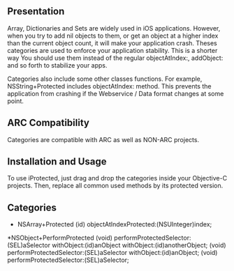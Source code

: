 Presentation
--------------

Array, Dictionaries and Sets are widely used in iOS applications. However, when you try to add nil objects to them, or get an object at a higher index than the current object count, it will make your application crash. Theses categories are used to enforce your application stability. This is a shorter way  You should use them instead of the regular objectAtIndex:, addObject: and so forth to stabilize your apps. 

Categories also include some other classes functions. For example, NSString+Protected includes objectAtIndex: method. This prevents the application from crashing if the Webservice / Data format changes at some point.


ARC Compatibility
--------------

Categories are compatible with ARC as well as NON-ARC projects.


Installation and Usage
--------------

To use iProtected, just drag and drop the categories inside your Objective-C projects. Then, replace all common used methods by its protected version.


Categories
--------------

* NSArray+Protected
    (id) objectAtIndexProtected:(NSUInteger)index;   

*NSObject+PerformProtected
    (void) performProtectedSelector:(SEL)aSelector withObject:(id)anObject withObject:(id)anotherObject;
	(void) performProtectedSelector:(SEL)aSelector withObject:(id)anObject;
	(void) performProtectedSelector:(SEL)aSelector;

